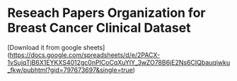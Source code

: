 # Reseach Papers Organization for Breast Cancer Clinical Dataset
[Download it from google sheets] (https://docs.google.com/spreadsheets/d/e/2PACX-1vSujqTjB6X1EYKXS4012gc0nPICoCqXuYlY_3wZO78B6jE2Ns6CIQbauqiwku_fkw/pubhtml?gid=797673697&single=true)
